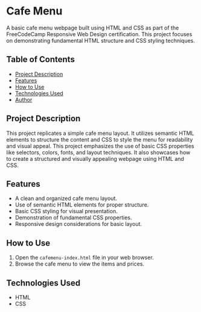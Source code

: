 # Cafe Menu

A basic cafe menu webpage built using HTML and CSS as part of the FreeCodeCamp Responsive Web Design certification. This project focuses on demonstrating fundamental HTML structure and CSS styling techniques.

## Table of Contents

- [Project Description](#project-description)
- [Features](#features)
- [How to Use](#how-to-use)
- [Technologies Used](#technologies-used)
- [Author](#author)

## Project Description

This project replicates a simple cafe menu layout. It utilizes semantic HTML elements to structure the content and CSS to style the menu for readability and visual appeal. This project emphasizes the use of basic CSS properties like selectors, colors, fonts, and layout techniques. It also showcases how to create a structured and visually appealing webpage using HTML and CSS.

## Features

-   A clean and organized cafe menu layout.
-   Use of semantic HTML elements for proper structure.
-   Basic CSS styling for visual presentation.
-   Demonstration of fundamental CSS properties.
-   Responsive design considerations for basic layout.

## How to Use

1.  Open the `cafemenu-index.html` file in your web browser.
2.  Browse the cafe menu to view the items and prices.

## Technologies Used

-   HTML
-   CSS